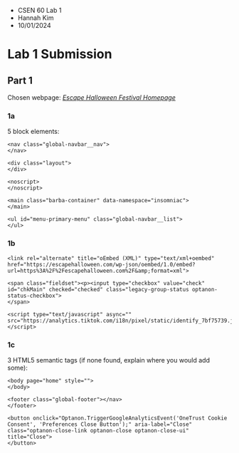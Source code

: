 - CSEN 60 Lab 1
- Hannah Kim
- 10/01/2024

# Lab 1 Submission

## Part 1

Chosen webpage: *[Escape Halloween Festival Homepage](https://escapehalloween.com/#)*

### 1a

5 block elements:

```
<nav class="global-navbar__nav">
</nav>
```
```
<div class="layout">
</div>
```
```
<noscript>
</noscript>
```
```
<main class="barba-container" data-namespace="insomniac">
</main>
```
```
<ul id="menu-primary-menu" class="global-navbar__list">
</ul>
```
### 1b
```
<link rel="alternate" title="oEmbed (XML)" type="text/xml+oembed" href="https://escapehalloween.com/wp-json/oembed/1.0/embed?url=https%3A%2F%2Fescapehalloween.com%2F&amp;format=xml">
```
```
<span class="fieldset"><p><input type="checkbox" value="check" id="chkMain" checked="checked" class="legacy-group-status optanon-status-checkbox">
</span>
```

```
<script type="text/javascript" async="" src="https://analytics.tiktok.com/i18n/pixel/static/identify_7bf75739.js"></script>
```

### 1c

3 HTML5 semantic tags (if none found, explain where you would add some):
```
<body page="home" style="">
</body>
```
```
<footer class="global-footer"></nav>
</footer>
```
```
<button onclick="Optanon.TriggerGoogleAnalyticsEvent('OneTrust Cookie Consent', 'Preferences Close Button');" aria-label="Close" class="optanon-close-link optanon-close optanon-close-ui" title="Close">
</button>
```